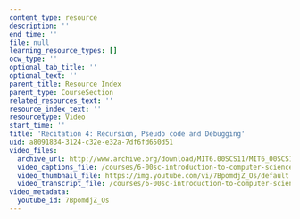 ```yaml
---
content_type: resource
description: ''
end_time: ''
file: null
learning_resource_types: []
ocw_type: ''
optional_tab_title: ''
optional_text: ''
parent_title: Resource Index
parent_type: CourseSection
related_resources_text: ''
resource_index_text: ''
resourcetype: Video
start_time: ''
title: 'Recitation 4: Recursion, Pseudo code and Debugging'
uid: a8091834-3124-c32e-e32a-7df6fd650d51
video_files:
  archive_url: http://www.archive.org/download/MIT6.00SCS11/MIT6_00SCS11_rec04_300k.mp4
  video_captions_file: /courses/6-00sc-introduction-to-computer-science-and-programming-spring-2011/1fc9d4ae1774567ca3e85fc9ed528a98_7BpomdjZ_Os.vtt
  video_thumbnail_file: https://img.youtube.com/vi/7BpomdjZ_Os/default.jpg
  video_transcript_file: /courses/6-00sc-introduction-to-computer-science-and-programming-spring-2011/c91c88dae3bc2287b7bdba3eb17e9253_7BpomdjZ_Os.pdf
video_metadata:
  youtube_id: 7BpomdjZ_Os
---
```

